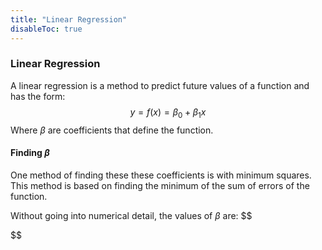 ```yaml
---
title: "Linear Regression"
disableToc: true
---
```

### Linear Regression
A linear regression is a method to predict future values of a function and has the form:
$$
y=f(x)=\beta_0+\beta_1x
$$
Where $\beta$ are coefficients that define the function.

#### Finding $\beta$
One method of finding these these coefficients is with minimum squares. This method is based on finding the minimum of the sum of errors of the function.

Without going into numerical detail, the values of $\beta$ are:
$$

$$